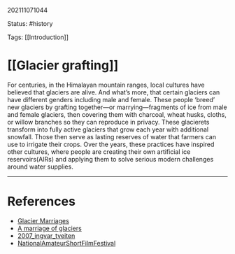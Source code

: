 202111071044

Status: #history

Tags: [[Introduction]]

# [[Glacier grafting]]

For centuries, in the Himalayan mountain ranges, local cultures have believed that glaciers are alive. And what’s more, that certain glaciers can have different genders including male and female. These people ‘breed’ new glaciers by grafting together—or marrying—fragments of ice from male and female glaciers, then covering them with charcoal, wheat husks, cloths, or willow branches so they can reproduce in privacy. These glacierets transform into fully active glaciers that grow each year with additional snowfall. Those then serve as lasting reserves of water that farmers can use to irrigate their crops. Over the years, these practices have inspired other cultures, where people are creating their own artificial ice reservoirs(AIRs) and applying them to solve serious modern challenges around water supplies.

---
# References
- [Glacier Marriages](https://www.thethirdpole.net/en/climate/the-glacier-marriages-in-pakistans-high-himalayas/)
- [A marriage of glaciers](https://przekroj.pl/en/science/a-marriage-of-glaciers-klaudia-khan-2)
- [2007_ingvar_tveiten](http://www.umb.no/statisk/noragric/publications/master/2007_ingvar_tveiten.pdf)
- [NationalAmateurShortFilmFestival](https://www.youtube.com/watch?v=O-St_jq98Kg&ab_channel=NationalAmateurShortFilmFestival)
